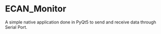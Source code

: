 # ECAN_Monitor
A simple native application done in PyQt5 to send and receive data through Serial Port.
